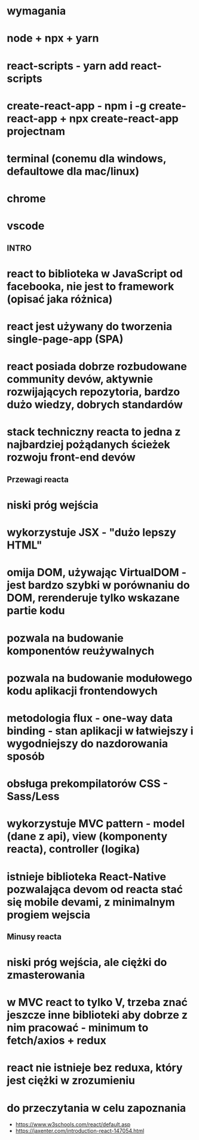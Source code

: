 # wymagania
# node + npx + yarn
# react-scripts - yarn add react-scripts
# create-react-app - npm i -g create-react-app + npx create-react-app projectnam
# terminal (conemu dla windows, defaultowe dla mac/linux)
# chrome
# vscode


## INTRO
# react to biblioteka w JavaScript od facebooka, nie jest to framework (opisać jaka różnica)
# react jest używany do tworzenia single-page-app (SPA) 
# react posiada dobrze rozbudowane community devów, aktywnie rozwijających repozytoria, bardzo dużo wiedzy, dobrych standardów
# stack techniczny reacta to jedna z najbardziej pożądanych ścieżek rozwoju front-end devów



## Przewagi reacta
# niski próg wejścia
# wykorzystuje JSX - "dużo lepszy HTML"
# omija DOM, używając VirtualDOM - jest bardzo szybki w porównaniu do DOM, rerenderuje tylko wskazane partie kodu
# pozwala na budowanie komponentów reużywalnych
# pozwala na budowanie modułowego kodu aplikacji frontendowych
# metodologia flux - one-way data binding - stan aplikacji w łatwiejszy i wygodniejszy do nazdorowania sposób
# obsługa prekompilatorów CSS - Sass/Less
# wykorzystuje MVC pattern - model (dane z api), view (komponenty reacta), controller (logika)
# istnieje biblioteka React-Native pozwalająca devom od reacta stać się mobile devami, z minimalnym progiem wejscia



## Minusy reacta
# niski próg wejścia, ale ciężki do zmasterowania
# w MVC react to tylko V, trzeba znać jeszcze inne biblioteki aby dobrze z nim pracować - minimum to fetch/axios + redux
# react nie istnieje bez reduxa, który jest ciężki w zrozumieniu


# do przeczytania w celu zapoznania
- https://www.w3schools.com/react/default.asp
- https://jaxenter.com/introduction-react-147054.html